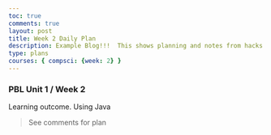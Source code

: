 ```yaml
---
toc: true
comments: true
layout: post
title: Week 2 Daily Plan
description: Example Blog!!!  This shows planning and notes from hacks.
type: plans
courses: { compsci: {week: 2} }
---
```


### PBL Unit 1 / Week 2
Learning outcome.  Using Java
> See comments for plan

